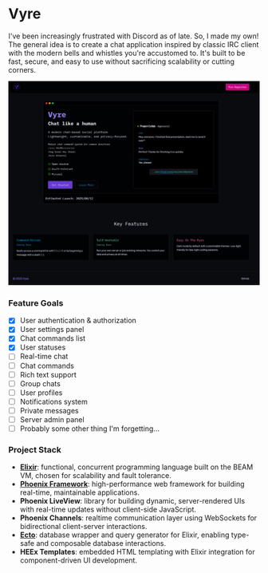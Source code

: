 # Vyre

I've been increasingly frustrated with Discord as of late. So, I made my own!
The general idea is to create a chat application inspired by classic IRC client with the modern bells and whistles you're accustomed to.
It's built to be fast, secure, and easy to use without sacrificing scalability or cutting corners.

![Landing Page](./img/landing.png)

<!-- Check out the [Wiki](https://github.com/aileks/Vyre/wiki)! -->

### Feature Goals

- [x] User authentication & authorization
- [x] User settings panel
- [x] Chat commands list
- [x] User statuses
- [ ] Real-time chat
- [ ] Chat commands
- [ ] Rich text support
- [ ] Group chats
- [ ] User profiles
- [ ] Notifications system
- [ ] Private messages
- [ ] Server admin panel
- [ ] Probably some other thing I'm forgetting...

### Project Stack

- **[Elixir](https://elixir-lang.org)**: functional, concurrent programming language built on the BEAM VM, chosen for scalability and fault tolerance.
- **[Phoenix Framework](https://www.phoenixframework.org)**: high-performance web framework for building real-time, maintainable applications.
- **Phoenix LiveView**: library for building dynamic, server-rendered UIs with real-time updates without client-side JavaScript.
- **Phoenix Channels**: realtime communication layer using WebSockets for bidirectional client-server interactions.
- **[Ecto](https://github.com/elixir-ecto/ecto)**: database wrapper and query generator for Elixir, enabling type-safe and composable database interactions.
- **HEEx Templates**: embedded HTML templating with Elixir integration for component-driven UI development.
